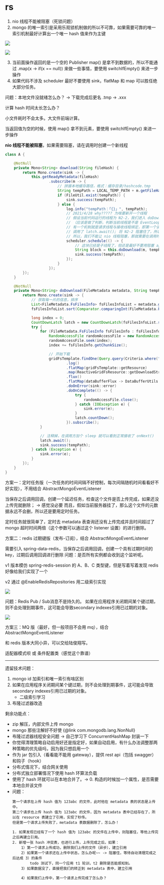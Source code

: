 # rs

1. nio 线程不能被阻塞（死锁问题）
2. mongo 的唯一索引是采用乐观锁机制做的所以不可靠，如果需要可靠的唯一索引机制最好计算出一个唯一 hash 值来作为主键

![](https://tva1.sinaimg.cn/large/008i3skNgy1gq8tqbytahj316n0u0wn1.jpg)

![](https://tva1.sinaimg.cn/large/008i3skNgy1gq8tpzjk3kj31gs0rsqan.jpg)


3. 当前面操作返回的是一个空的 Publisher map() 是拿不到数据的，所以不能通过 .map(x -> if(x == null)) 来做一些事情，要使用 switchIfEmpty() 来进一步操作
4. 如果代码不涉及 scheduler 最好不要使用 sink，flatMap 和 map 可以胜任绝大部分任务。

问题：本地文件没就绪怎么办？  ->  下载完成后更名  .tmp -> .xxx


计算 hash 时间太长怎么办？

小文件耗时不会太多。大文件前端计算。

当返回值为空的时候，使用 map() 拿不到元素，要使用 switchIfEmpty() 来进一步操作

**nio 线程不能被阻塞**，如果需要阻塞，请在调用时创建一个新线程

```java
class A {

    @NotNull
    private Mono<String> download(String fileHash) {
        return Mono.create(sink -> {
            this.getReadyMetadata(fileHash)
                    .subscribe(m -> {
                        // 拼接本地缓存路径，格式：缓存目录/hashcode.tmp
                        String tempPath = LOCAL_TEMP_PATH + m.getFileHash() + SUFFIX;
                        if (FileUtil.exist(tempPath)) {
                            sink.success(tempPath);
                        } else {
                            log.info("tempPath：「{}」", tempPath);
                            // 2021/4/28 why????? 为啥要新开一个线程
                            // 假设当前代码运行的线程为 N2-2，我们进入 doDownload() 方法，里面有一个循环，也是使用 N2-2 线程发送两个请求
                            // （应该是做了判断，判断当前线程是不是 EventLoopGroup 中的线程，如果不是才会进行线程的切换），可能 mongo 内部
                            // 有一个机制就是请求线程与接收线程绑定，即第一个请求用 N2-2 接收，第二个请求用 N2-3 接收，因为我们 for 循环之后
                            // 调用了 latch.await(); 将 N2-2 阻塞住了，所以当消息来了之后 N2-2 无法接收，所以程序一直无法停止。
                            // 所以，我们不能让 nio 线程阻塞，那就需要在调用时重新创建一个线程了。
                            scheduler.schedule(() -> {
                                // 这块已经是子线程了，但还是最好不要用阻塞 api 吧
                                String block = this.doDownload(m, tempPath).block();
                                sink.success(tempPath);
                            });
                        }
                    });
        });
    }

    @NotNull
    private Mono<String> doDownload(FileMetadata metadata, String tempPath) {
        return Mono.create(sink -> {
            // 获取每一片的信息，排序
            List<FileMetadata.FsFilesInfo> fsFilesInfoList = metadata.getFsFilesInfoList();
            fsFilesInfoList.sort(Comparator.comparingInt(FileMetadata.FsFilesInfo::getChunk));

            long index = 0;
            CountDownLatch latch = new CountDownLatch(fsFilesInfoList.size());
            try {
                for (FileMetadata.FsFilesInfo fsFilesInfo : fsFilesInfoList) {
                    RandomAccessFile randomAccessFile = new RandomAccessFile(tempPath, "rw");
                    randomAccessFile.seek(index);
                    index += fsFilesInfo.getChunkSize();

                    // 开始下载
                    gridFsTemplate.findOne(Query.query(Criteria.where("_id").is(fsFilesInfo.getFsFilesId())))
                            .log()
                            .flatMap(gridFsTemplate::getResource)
                            .map(ReactiveGridFsResource::getDownloadStream)
                            .flux()
                            .flatMap(dataBufferFlux -> DataBufferUtils.write(dataBufferFlux, randomAccessFile.getChannel()))
                            .doOnError(sink::error)
                            .doOnComplete(() -> {
                                try {
                                    randomAccessFile.close();
                                } catch (IOException e) {
                                    sink.error(e);
                                }
                                latch.countDown();
                            }).subscribe();
                }

                // 注释掉，在调用方加个 sleep 就可以看到正常接收了 onNext()
                latch.await();
                sink.success(tempPath);
            } catch (Exception e) {
                sink.error(e);
            }
        });
    }
}
```

方案一：定时任务版（一次任务的时间间隔不好控制，每次间隔随机时间看看好不好实现），不用结合 AbstractMongoEventListener

当保存之后调用回调，创建一个延迟任务，检查这个文件是否上传完成，如果还没上传完就删除； -> 感觉没必要
而且，假如当前服务器挂了，那么这个文件的元数据永远不会删，所以还是要用定时任务。

定时任务就很简单了，定时去 metadata 表查询还没有上传完成并且时间超过了 mongo 超时时间两倍（这个参数可以通过这个 listener 设置）的进行删除。


方案二：redis 过期键版（发布-订阅），结合 AbstractMongoEventListener

需要引入 spring-data-redis，当保存之后调用回调，创建一个具有过期时间的 key，过期后调用回调进行删除
问题：是否所有实例都会收到这个监听呢。

v1 版本模仿 spring-redis-session 的 A、B、C 类型键，但是写着写着发现 redis 好像给我们实现了一个

v2 通过 @EnableRedisRepositories 用二级索引实现

![](https://tva1.sinaimg.cn/large/008i3skNgy1gq9nru2s7dj318y0aadjb.jpg)

问题：Redis Pub / Sub消息不是持久的。 如果在应用程序关闭期间某个键过期，则不会处理到期事件，这可能会导致secondary indexes引用已过期的对象。

![](https://tva1.sinaimg.cn/large/008i3skNgy1gq9oa059srj30qg0a276c.jpg)

方案三：MQ 版（最好，但一般项目不会用 mq），结合 AbstractMongoEventListener

和 redis 版本大同小异，可以交给陆俊翔写。

适配器模式呗 或 条件配置类（感觉这个靠谱）

---

遗留技术问题：

1. mongo id 加索引和唯一索引有啥区别
2. 如果在应用程序关闭期间某个键过期，则不会处理到期事件，这可能会导致secondary indexes引用已过期的对象。
    - 二级索引学习
3. 布隆过滤器改造

剩余功能点：

- zip 解压，内部文件上传 mongo
- mongo 那些注解好不好使 {@link com.mongodb.lang.NonNull}
- 布隆过滤器线程安全问题 -> 自己学习下 ConcurrentHashMap 封装一下
- 你觉得清理策略自动启用好还是指定好，如果自动启用，有什么办法调整那两种策略的优先级吗，因为我只想启用一个
- 作为 jar 包引入（看看能不能用 gateway），提供 rest api（包括 swagger） 和钩子（hook）
- 分布式情况下，结合网关使用
- 分布式独立部署情况下使用 hash 环算法负载
- 使用了 hash 环就可以在本地合并了。-> 0. 构造的时候加一个属性，是否需要本地合并该文件
- 问题：
    ```
    第一个请求在上传 hash 值为 123abc 的文件，此时他在 metadata 表的状态是上传中。
    第二个请求也上传 hash 值为 123abc 的文件，因为 metadata 表中已经存在了，所以在 resource 表建立了引用，实现了秒传。
    但是第一个请求上传失败了，metadata 表数据删除了，怎么办！
    
    1. 如果发现已经有了一个 hash 值为 123abc 的文件在上传中，则阻塞住，等他上传完之后再建立引用。
    2. 新增一张 hash 冲突表，也进行上传，上传完成之后，如果：
        1）第一个请求上传成功，删除我们上传的文件（异步），建立引用
        2）如果第一个请求还在上传中状态，怎么办呢~~ -> 阻塞住，等待自动清理完成之后达成 3）的条件
            todo 测试下，同一个应用 t1 轮训，t2 删除是否能感知到。
        3）如果数据没了，直接把我们的转正到 metadata 表中，建立引用
    
        4）如果我们上传中，第一个请求上传完成了怎么办？
    ```